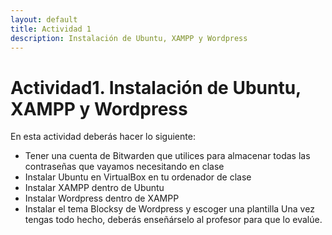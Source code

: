 ```yaml
---
layout: default
title: Actividad 1
description: Instalación de Ubuntu, XAMPP y Wordpress
---
```


# Actividad1. Instalación de Ubuntu, XAMPP y Wordpress

En esta actividad deberás hacer lo siguiente:

- Tener una cuenta de Bitwarden que utilices para almacenar todas las contraseñas que vayamos necesitando en clase
- Instalar Ubuntu en VirtualBox en tu ordenador de clase
- Instalar XAMPP dentro  de Ubuntu
- Instalar Wordpress dentro de XAMPP
- Instalar el tema Blocksy de Wordpress y escoger una plantilla
Una vez tengas todo hecho, deberás enseñárselo al profesor para que lo evalúe.